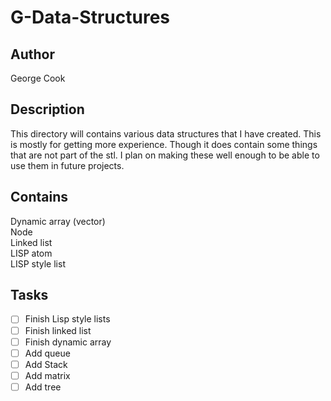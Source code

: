 # G-Data-Structures
 
## Author
George Cook

## Description
This directory will contains various data structures that I have created. This is mostly for getting more experience. Though it does contain some things that are not part of the stl. I plan on making these well enough to be able to use them in future projects.

## Contains
Dynamic array (vector)   
Node   
Linked list   
LISP atom   
LISP style list   

## Tasks
- [ ] Finish Lisp style lists
- [ ] Finish linked list
- [ ] Finish dynamic array
- [ ] Add queue
- [ ] Add Stack
- [ ] Add matrix
- [ ] Add tree
